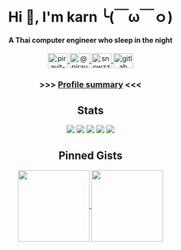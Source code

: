 <h1 align="center">Hi 👋, I'm karn ╰(￣ω￣ｏ)</h1>
<h4 align="center">A Thai computer engineer who sleep in the night</h4>

<p align="center">
<a href="https://linkedin.com/in/piravit-chenpittaya" target="blank">
  <img align="center" src="https://raw.githubusercontent.com/rahuldkjain/github-profile-readme-generator/master/src/images/icons/Social/linked-in-alt.svg" alt="piravit-chenpittaya" height="30" width="40" />
</a>
<a href="https://medium.com/@piravit-chenpittaya" target="blank">
  <img align="center" src="https://raw.githubusercontent.com/rahuldkjain/github-profile-readme-generator/master/src/images/icons/Social/medium.svg" alt="@piravit-chenpittaya" height="30" width="40" />
</a>
<a href="https://www.hackerrank.com/snowzz" target="blank">
  <img align="center" src="https://raw.githubusercontent.com/rahuldkjain/github-profile-readme-generator/master/src/images/icons/Social/hackerrank.svg" alt="snowzz" height="30" width="40" />
</a>
<a href="https://gitlab.com/karnzx" target="blank">
  <img align="center" src="https://skillicons.dev/icons?i=gitlab" alt="gitlab" height="30" width="40" />
</a>
  
<div align="center">
  
### >>> <a href="https://profile-summary-for-github.com/user/karnzx">Profile summary</a> <<< ###

## Stats
  
![](http://github-profile-summary-cards.vercel.app/api/cards/profile-details?username=karnzx&theme=discord_old_blurple)
![](http://github-profile-summary-cards.vercel.app/api/cards/stats?username=karnzx&theme=discord_old_blurple)
![](http://github-profile-summary-cards.vercel.app/api/cards/most-commit-language?username=karnzx&theme=discord_old_blurple)
![](http://github-profile-summary-cards.vercel.app/api/cards/repos-per-language?username=karnzx&theme=discord_old_blurple)
![](http://github-profile-summary-cards.vercel.app/api/cards/productive-time?username=karnzx&theme=discord_old_blurple&utcOffset=8)

## Pinned Gists

<a href="https://gist.github.com/karnzx/ba65d3a24eb390c3277d61fdfd39b4f8">
  <img height=144 align="center" src="https://github-readme-stats.vercel.app/api/gist?id=ba65d3a24eb390c3277d61fdfd39b4f8&theme=discord_old_blurple" />
</a>
<a href="https://gist.github.com/karnzx/cc78c08bb9dc1c8297ff4a13bc8d217f">
  <img height=144 align="center" src="https://github-readme-stats.vercel.app/api/gist?id=cc78c08bb9dc1c8297ff4a13bc8d217f&theme=discord_old_blurple" />
</a>

</div>
